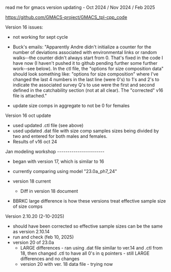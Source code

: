 read me for gmacs version updating - Oct 2024 / Nov 2024 / Feb 2025

https://github.com/GMACS-project/GMACS_tpl-cpp_code

Version 16 issues:
- not working for sept cycle 
- Buck's emails:
  "Apparently Andre didn't initialize a counter for the number of deviations associated with environmental links or random walks--the counter didn't always start from 0. That's fixed in the code I have now (I haven't pushed it to github pending further some further work--see below). In the ctl file, the "options for size composition data" should look something like: "options for size composition"
  where I've changed the last 4 numbers in the last line (were 0's) to 1's and 2's to indicate the associated survey Q's to use were the first and second defined in the catchability section (not at all clear). The "corrected" v16 file is attached."
  
- update size comps in aggregate to not be 0 for females

Version 16 oct update
- used updated .ctl file (see above)
- used updated .dat file with size comp samples sizes being divided by two and entered for both males and females. 
- Results of v16 oct 24

Jan modeling workshop -----------------------
- began with version 17, which is similar to 16
- currently comparing using model "23.0a_ph7_24"

- version 18 current
    - Diff in version 18 document
    
- BBRKC large difference is how these versions treat effective sample size of size comps

Version 2.10.20 (2-10-2025)
- should have been corrected so effective sample sizes can be the same as version 2.10.14
- run and check (feb 10, 2025)
- version 20 of 23.0a 
    - LARGE differences - ran using .dat file similar to ver.14 and .ctl from 18, then changed .ctl to have all 0's in q pointers - still LARGE differences and no changes
    - version 20 with ver. 18 data file - trying now